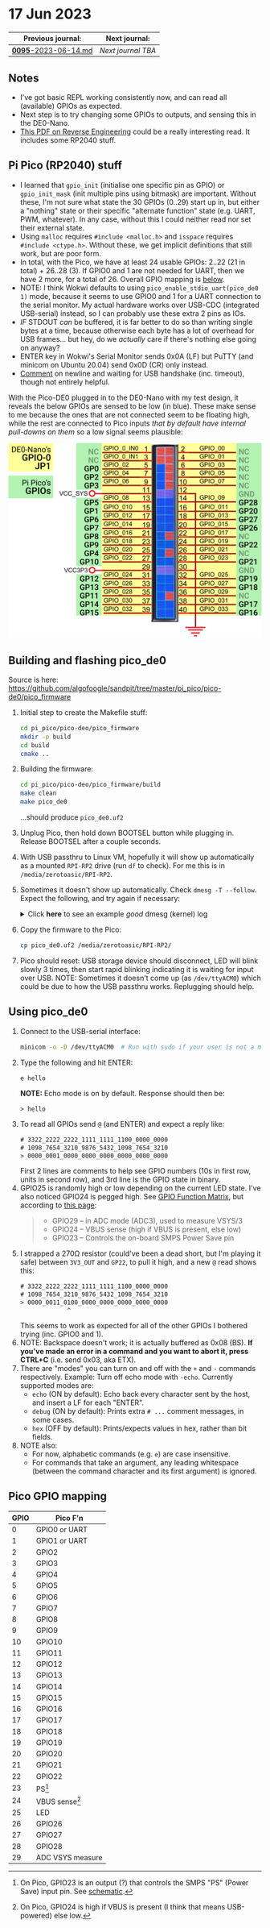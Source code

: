 # 17 Jun 2023

| Previous journal: | Next journal: |
|-|-|
| [**0095**-2023-06-14.md](./0095-2023-06-14.md) | *Next journal TBA* |

## Notes

*   I've got basic REPL working consistently now, and can read all (available) GPIOs as expected.
*   Next step is to try changing some GPIOs to outputs, and sensing this in the DE0-Nano.
*   [This PDF on Reverse Engineering](https://0xinfection.github.io/reversing/reversing-for-everyone.pdf) could
    be a really interesting read. It includes some RP2040 stuff.


## Pi Pico (RP2040) stuff

*   I learned that `gpio_init` (initialise one specific pin as GPIO) or `gpio_init_mask` (init multiple pins using bitmask)
    are important. Without these, I'm not sure what state the 30 GPIOs (0..29) start up in, but either a "nothing" state or
    their specific "alternate function" state (e.g. UART, PWM, whatever). In any case, without this I could neither read nor
    set their external state.
*   Using `malloc` requires `#include <malloc.h>` and `isspace` requires `#include <ctype.h>`. Without these, we get implicit
    definitions that still work, but are poor form.
*   In total, with the Pico, we have at least 24 usable GPIOs: 2..22 (21 in total) + 26..28 (3). If GPIO0 and 1 are not needed
    for UART, then we have 2 more, for a total of 26. Overall GPIO mapping is [below](#pico-gpio-mapping).
*   NOTE: I think Wokwi defaults to using `pico_enable_stdio_uart(pico_de0 1)` mode, because it seems to use GPIO0 and 1
    for a UART connection to the serial monitor. My actual hardware works over USB-CDC (integrated USB-serial) instead,
    so I can probably use these extra 2 pins as IOs.
*   *IF* STDOUT *can* be buffered, it is far better to do so than writing single bytes at a time, because otherwise
    each byte has a lot of overhead for USB frames... but hey, do we *actually* care if there's nothing else going on anyway?
*   ENTER key in Wokwi's Serial Monitor sends 0x0A (LF) but PuTTY (and minicom on Ubuntu 20.04) send 0x0D (CR) only instead.
*   [Comment](https://forums.raspberrypi.com/viewtopic.php?t=335862) on newline and waiting for USB handshake (inc. timeout),
    though not entirely helpful.

With the Pico-DE0 plugged in to the DE0-Nano with my test design, it reveals the below GPIOs are sensed to be low
(in blue). These make sense to me because the ones that are not connected seem to be floating high, while the rest
are connected to Pico inputs *that by default have internal pull-downs on them* so a low signal seems plausible:

![DE0-Nano sensing status for GPIOs on Pico-DE0](./i/0096-Pico-DE0-sense.png)


## Building and flashing pico_de0

Source is here: https://github.com/algofoogle/sandpit/tree/master/pi_pico/pico-de0/pico_firmware

1.  Initial step to create the Makefile stuff:
    ```bash
    cd pi_pico/pico-deo/pico_firmware
    mkdir -p build
    cd build
    cmake ..
    ```
2.  Building the firmware:
    ```bash
    cd pi_pico/pico-deo/pico_firmware/build
    make clean
    make pico_de0
    ```
    ...should produce `pico_de0.uf2`
3.  Unplug Pico, then hold down BOOTSEL button while plugging in. Release BOOTSEL after a couple seconds.
4.  With USB passthru to Linux VM, hopefully it will show up automatically as a mounted `RPI-RP2` drive
    (run `df` to check). For me this is in `/media/zerotoasic/RPI-RP2`.
5.  Sometimes it doesn't show up automatically. Check `dmesg -T --follow`. Expect the following, and try again if necessary:
    <details>
    <summary>Click <strong>here</strong> to see an example <em>good</em> dmesg (kernel) log</summary>

    ```
    [Sat Jun 17 06:59:12 2023] usb 1-1: new full-speed USB device number 29 using ohci-pci
    [Sat Jun 17 06:59:12 2023] usb 1-1: New USB device found, idVendor=2e8a, idProduct=0003, bcdDevice= 1.00
    [Sat Jun 17 06:59:12 2023] usb 1-1: New USB device strings: Mfr=1, Product=2, SerialNumber=3
    [Sat Jun 17 06:59:12 2023] usb 1-1: Product: RP2 Boot
    [Sat Jun 17 06:59:12 2023] usb 1-1: Manufacturer: Raspberry Pi
    [Sat Jun 17 06:59:12 2023] usb 1-1: SerialNumber: E0C912952D54
    [Sat Jun 17 06:59:12 2023] usb-storage 1-1:1.0: USB Mass Storage device detected
    [Sat Jun 17 06:59:12 2023] scsi host4: usb-storage 1-1:1.0
    [Sat Jun 17 06:59:13 2023] scsi 4:0:0:0: Direct-Access     RPI      RP2              2    PQ: 0 ANSI: 2
    [Sat Jun 17 06:59:13 2023] scsi 4:0:0:0: Attached scsi generic sg2 type 0
    [Sat Jun 17 06:59:13 2023] sd 4:0:0:0: [sdc] 262144 512-byte logical blocks: (134 MB/128 MiB)
    [Sat Jun 17 06:59:13 2023] sd 4:0:0:0: [sdc] Write Protect is off
    [Sat Jun 17 06:59:13 2023] sd 4:0:0:0: [sdc] Mode Sense: 03 00 00 00
    [Sat Jun 17 06:59:13 2023] sd 4:0:0:0: [sdc] No Caching mode page found
    [Sat Jun 17 06:59:13 2023] sd 4:0:0:0: [sdc] Assuming drive cache: write through
    [Sat Jun 17 06:59:14 2023]  sdc: sdc1
    [Sat Jun 17 06:59:14 2023] sd 4:0:0:0: [sdc] Attached SCSI removable disk
    ```
    </details>
6.  Copy the firmware to the Pico:
    ```bash
    cp pico_de0.uf2 /media/zerotoasic/RPI-RP2/
    ```
7.  Pico should reset: USB storage device should disconnect, LED will blink slowly 3 times, then start
    rapid blinking indicating it is waiting for input over USB. NOTE: Sometimes it doesn't come up
    (as `/dev/ttyACM0`) which could be due to how the USB passthru works. Replugging should help.

## Using pico_de0

1.  Connect to the USB-serial interface:
    ```bash
    minicom -o -D /dev/ttyACM0  # Run with sudo if your user is not a member of the dialout group.
    ```
2.  Type the following and hit ENTER:
    ```
    e hello
    ```
    **NOTE:** Echo mode is on by default. Response should then be:
    ```
    > hello
    ```
3.  To read all GPIOs send `@` (and ENTER) and expect a reply like:
    ```
    # 3322_2222_2222_1111_1111_1100_0000_0000
    # 1098_7654_3210_9876_5432_1098_7654_3210
    > 0000_0001_0000_0000_0000_0000_0000_0000
    ```
    First 2 lines are comments to help see GPIO numbers (10s in first row, units in second row), and 3rd line is the GPIO state in binary.
4.  GPIO25 is randomly high or low depending on the current LED state. I've also noticed GPIO24 is pegged high.
    See [GPIO Function Matrix](https://www.circuitstate.com/pinouts/raspberry-pi-pico-microcontroller-board-pinout-diagrams/#GPIO_Function_Matrix),
    but according to [this page](https://peppe8o.com/raspberry-pi-pico-pinout/):
    > * GPIO29 – in ADC mode (ADC3), used to measure VSYS/3
    > * GPIO24 – VBUS sense (high if VBUS is present, else low)
    > * GPIO23 – Controls the on-board SMPS Power Save pin
5.  I strapped a 270&ohm; resistor (could've been a dead short, but I'm playing it safe) between `3V3_OUT` and `GP22`, to pull it
    high, and a new `@` read shows this:
    ```
    # 3322_2222_2222_1111_1111_1100_0000_0000
    # 1098_7654_3210_9876_5432_1098_7654_3210
    > 0000_0011_0100_0000_0000_0000_0000_0000
                 ^
    ```
    This seems to work as expected for all of the other GPIOs I bothered trying (inc. GPIO0 and 1).
6.  NOTE: Backspace doesn't work; it is actually buffered as 0x08 (BS). **If you've made an error in a command and you want to abort it, press CTRL+C** (i.e. send 0x03, aka ETX).
7.  There are "modes" you can turn on and off with the `+` and `-` commands respectively. Example: Turn off echo mode with `-echo`. Currently supported modes are:
    *   `echo` (ON by default): Echo back every character sent by the host, and insert a LF for each "ENTER".
    *   `debug` (ON by default): Prints extra `# ...` comment messages, in some cases.
    *   `hex` (OFF by default): Prints/expects values in hex, rather than bit fields.
8.  NOTE also:
    *   For now, alphabetic commands (e.g. `e`) are case insensitive.
    *   For commands that take an argument, any leading whitespace (between the command character and its first argument) is ignored.


## Pico GPIO mapping

| GPIO | Pico F'n       |
|------|----------------|
|    0 | GPIO0 or UART  |
|    1 | GPIO1 or UART  |
|    2 | GPIO2          |
|    3 | GPIO3          |
|    4 | GPIO4          |
|    5 | GPIO5          |
|    6 | GPIO6          |
|    7 | GPIO7          |
|    8 | GPIO8          |
|    9 | GPIO9          |
|   10 | GPIO10         |
|   11 | GPIO11         |
|   12 | GPIO12         |
|   13 | GPIO13         |
|   14 | GPIO14         |
|   15 | GPIO15         |
|   16 | GPIO16         |
|   17 | GPIO17         |
|   18 | GPIO18         |
|   19 | GPIO19         |
|   20 | GPIO20         |
|   21 | GPIO21         |
|   22 | GPIO22         |
|   23 | PS[^1]         |
|   24 | VBUS sense[^2] |
|   25 | LED            |
|   26 | GPIO26         |
|   27 | GPIO27         |
|   28 | GPIO28         |
|   29 | ADC VSYS measure |

[^1]: On Pico, GPIO23 is an output (?) that controls the SMPS "PS" (Power Save) input pin. See [schematic](https://datasheets.raspberrypi.com/pico/pico-datasheet.pdf#page=25&zoom=100,153,108).
[^2]: On Pico, GPIO24 is high if VBUS is present (I think that means USB-powered) else low.
